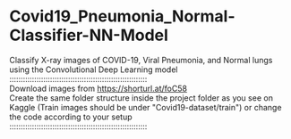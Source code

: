 # Covid19_Pneumonia_Normal-Classifier-NN-Model
Classify X-ray images of COVID-19, Viral Pneumonia, and Normal lungs using the Convolutional Deep Learning model
</br>:::::::::::::::::::::::::::::::::::::::::::::::::::::::::::::
</br> Download images from https://shorturl.at/foC58
</br> Create the same folder structure inside the project folder as you see on Kaggle (Train images should be under "Covid19-dataset/train") or change the code according to your setup
</br>:::::::::::::::::::::::::::::::::::::::::::::::::::::::::::::
